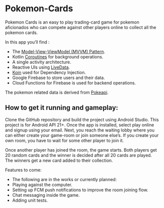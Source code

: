 # Pokemon-Cards
Pokemon Cards is an easy to play trading-card game for pokemon aficionados who can compete against other players online to collect all the pokemon cards.

In this app you’ll find :
- The [Model-View-ViewModel (MVVM) Pattern](https://medium.com/upday-devs/android-architecture-patterns-part-3-model-view-viewmodel-e7eeee76b73b). 
- Kotlin [Coroutines](https://kotlinlang.org/docs/reference/coroutines-overview.html) for background operations.
- A single activity architecture.
- Reactive UIs using [LiveData](https://developer.android.com/topic/libraries/architecture/livedata).
- [Koin](https://insert-koin.io/) used for Dependency Injection.
- Google Firebase to store users and their data.
- Cloud Functions for Firebase is used for backend operations. 

The pokemon related data is derived from [Pokeapi](https://pokeapi.co/).

## How to get it running and gameplay:
Clone the GitHub repository and build the project using Android Studio. This project is for Android API 21+. 
Once the app is installed, select play online and signup using your email. Next, you reach the waiting lobby where you can either create your game-room or join someone else’s. If you create your own room, you have to wait for some other player to join it.

Once another player has joined the room, the game starts. Both players get 20 random cards and the winner is decided after all 20 cards are played. The winners get a new card added to their collection.

Features to come:
- The following are in the works or currently planned:
- Playing against the computer.
- Setting up FCM push notifications to improve the room joining flow. 
- Chat messaging inside the game.
- Adding unit tests.

